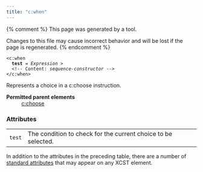 ```yaml
---
title: "c:when"
---
```


{% comment %}
This page was generated by a tool.

Changes to this file may cause incorrect behavior and will be lost if
the page is regenerated.
{% endcomment %}

<div class="language-xml highlighter-rouge"><pre class="highlight element-syntax"><code><span class="nt">&lt;c:when</span>
  <b>test</b> = <i title="Expression">Expression</i> &gt;
  &lt;!-- Content: <i>sequence-constructor</i> --&gt;
<span class="nt">&lt;/c:when&gt;</span></code></pre></div>
<p>Represents a choice in a c:choose instruction.</p>
<dl>
   <dt><b>Permitted parent elements</b></dt>
   <dd><a href="choose.html">c:choose</a></dd>
</dl>
<h3>Attributes</h3>
<div class="table-responsive">
   <table>
      <tr>
         <td><code>test</code></td>
         <td>The condition to check for the current choice to be selected.</td>
      </tr>
   </table>
</div>
<p>
   In addition to the attributes in the preceding table, there are a number of <a href="../c/standard-attributes.html">standard attributes</a> that may appear on any XCST element.
   
</p>